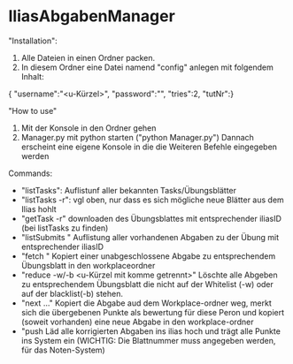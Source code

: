 # IliasAbgabenManager

"Installation":
1. Alle Dateien in einen Ordner packen.
2. In diesem Ordner eine Datei namend "config" anlegen mit folgendem Inhalt:

{
    "username":"<u-Kürzel>",
    "password":"<password>",
    "tries":2,
    "tutNr":<tut-nr>}

"How to use"
1. Mit der Konsole in den Ordner gehen
2. Manager.py mit python starten ("python Manager.py")
Dannach erscheint eine eigene Konsole in die die Weiteren Befehle eingegeben werden

Commands:
- "listTasks": Auflistunf aller bekannten Tasks/Übungsblätter
- "listTasks -r": vgl oben, nur dass es sich mögliche neue Blätter aus dem Ilias hohlt
- "getTask <iliasID> -r" downloaden des Übungsblattes mit entsprechender iliasID (bei listTasks zu finden)
- "listSubmits <iliasID>" Auflistung aller vorhandenen Abgaben zu der Übung mit entsprechender iliasID
- "fetch <iliasID>" Kopiert einer unabgeschlossene Abgabe zu entsprechendem Übungsblatt in den workplaceordner
- "reduce <iliasID> -w/-b <u-Kürzel mit komme getrennt>" Löschte alle Abgeben zu entsprechendem Übungsblatt die nicht auf der Whitelist (-w) oder auf der blacklist(-b) stehen.
- "next <punk1> <punkte2> ..." Kopiert die Abgabe aud dem Workplace-ordner weg, merkt sich die übergebenen Punkte als bewertung für diese Peron und kopiert (soweit vorhanden) eine neue Abgabe in den workplace-ordner
- "push <iliasID> <Blattnummer> Läd alle korrigierten Abgaben ins ilias hoch und trägt alle Punkte ins System ein (WICHTIG: Die Blattnummer muss angegeben werden, für das Noten-System)
